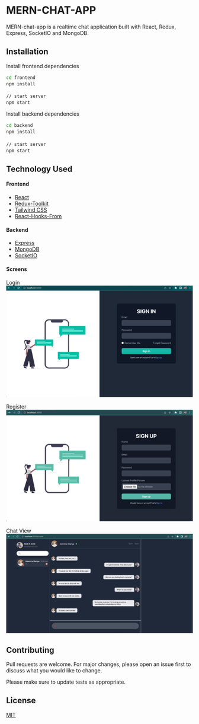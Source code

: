 # MERN-CHAT-APP

MERN-chat-app is a realtime chat application built with React, Redux, Express, SocketIO and MongoDB.

## Installation

Install frontend dependencies

```bash
cd frontend
npm install

// start server
npm start
```

Install backend dependencies

```bash
cd backend
npm install

// start server
npm start
```

## Technology Used

#### Frontend

- [React](https://reactjs.org/)
- [Redux-Toolkit](https://redux-toolkit.js.org/)
- [Tailwind CSS](https://tailwindcss.com/)
- [React-Hooks-From](https://react-hook-form.com/)

#### Backend

- [Express](https://reactjs.org/)
- [MongoDB](https://www.mongodb.com/)
- [SocketIO](https://socket.io/)

#### Screens

Login
![Login Page](./images/mern-chat-login.png)

Register
![Register Page](./images/mern-chat-register.png)

Chat View
![Register Page](./images/chat.jpg)

## Contributing

Pull requests are welcome. For major changes, please open an issue first to discuss what you would like to change.

Please make sure to update tests as appropriate.

## License

[MIT](https://choosealicense.com/licenses/mit/)
